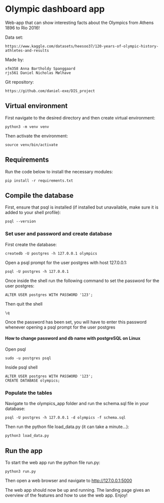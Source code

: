 # Olympic dashboard app
Web-app that can show interesting facts about the Olympics from Athens 1896 to Rio 2016!

Data set:

    https://www.kaggle.com/datasets/heesoo37/120-years-of-olympic-history-athletes-and-results

Made by:

    xfm358 Anna Bartholdy Spanggaard
    rjs561 Daniel Nicholas Mølhave

Git repository:

    https://github.com/daniel-exe/DIS_project

## Virtual environment
First navigate to the desired directory and then create virtual environment:

    python3 -m venv venv

Then activate the environment:

    source venv/bin/activate

## Requirements
Run the code below to install the necessary modules:

    pip install -r requirements.txt

## Compile the database
First, ensure that psql is installed (if installed but unavailable, make sure it is added to your shell profile):

    psql --version

### Set user and password and create database
First create the database:

    createdb -U postgres -h 127.0.0.1 olympics

Open a psql prompt for the user postgres with host 127.0.0.1:

    psql -U postgres -h 127.0.0.1

Once inside the shell run the following command to set the password for the user postgres:

    ALTER USER postgres WITH PASSWORD '123';

Then quit the shell

    \q

Once the password has been set, you will have to enter this password whenever opening a psql prompt for the user postgres

#### How to change password and db name with postgreSQL on Linux
Open psql

    sudo -u postgres psql

Inside psql shell

    ALTER USER postgres WITH PASSWORD '123';
    CREATE DATABASE olympics;

### Populate the tables
Navigate to the olympics_app folder and run the schema.sql file in your database:

    psql -U postgres -h 127.0.0.1 -d olympics -f schema.sql

Then run the python file load_data.py (it can take a minute...):

    python3 load_data.py

## Run the app
To start the web app run the python file run.py:

    python3 run.py

Then open a web browser and navigate to <http://127.0.0.1:5000>

The web app should now be up and running. The landing page gives
an overview of the features and how to use the web app. Enjoy!

